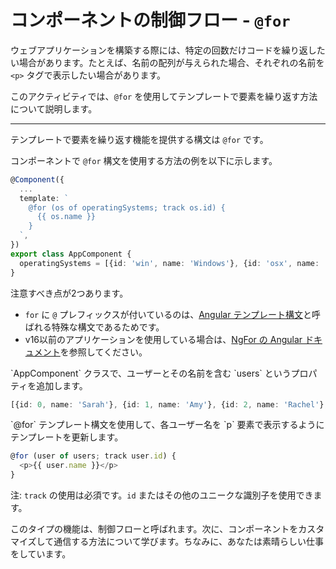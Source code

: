 # コンポーネントの制御フロー - `@for`

ウェブアプリケーションを構築する際には、特定の回数だけコードを繰り返したい場合があります。たとえば、名前の配列が与えられた場合、それぞれの名前を `<p>` タグで表示したい場合があります。

このアクティビティでは、`@for` を使用してテンプレートで要素を繰り返す方法について説明します。
<hr/>

テンプレートで要素を繰り返す機能を提供する構文は `@for` です。

コンポーネントで `@for` 構文を使用する方法の例を以下に示します。

```ts
@Component({
  ...
  template: `
    @for (os of operatingSystems; track os.id) {
      {{ os.name }}
    }
  `,
})
export class AppComponent {
  operatingSystems = [{id: 'win', name: 'Windows'}, {id: 'osx', name: 'MacOS'}, {id: 'linux', name: 'Linux'}];
}
```

注意すべき点が2つあります。

* `for` に `@` プレフィックスが付いているのは、[Angular テンプレート構文](guide/templates)と呼ばれる特殊な構文であるためです。
* v16以前のアプリケーションを使用している場合は、[NgFor の Angular ドキュメント](guide/directives/structural-directives)を参照してください。

<docs-workflow>

<docs-step title="`users`プロパティを追加">
`AppComponent` クラスで、ユーザーとその名前を含む `users` というプロパティを追加します。

```ts
[{id: 0, name: 'Sarah'}, {id: 1, name: 'Amy'}, {id: 2, name: 'Rachel'}, {id: 3, name: 'Jessica'}, {id: 4, name: 'Poornima'}]
```

</docs-step>

<docs-step title="テンプレートを更新">
`@for` テンプレート構文を使用して、各ユーザー名を `p` 要素で表示するようにテンプレートを更新します。

```ts
@for (user of users; track user.id) {
  <p>{{ user.name }}</p>
}
```

注: `track` の使用は必須です。`id` またはその他のユニークな識別子を使用できます。

</docs-step>

</docs-workflow>

このタイプの機能は、制御フローと呼ばれます。次に、コンポーネントをカスタマイズして通信する方法について学びます。ちなみに、あなたは素晴らしい仕事をしています。
